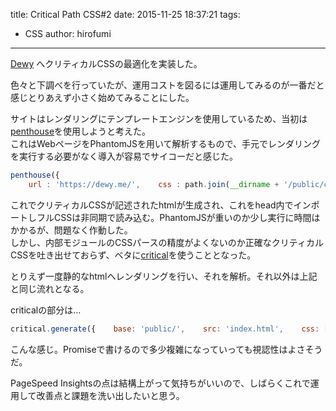 title: Critical Path CSS#2
date: 2015-11-25 18:37:21
tags:
- CSS
author: hirofumi

---
[Dewy](https://dewy.me/) へクリティカルCSSの最適化を実装した。

色々と下調べを行っていたが、運用コストを図るには運用してみるのが一番だと感じとりあえず小さく始めてみることにした。

サイトはレンダリングにテンプレートエンジンを使用しているため、当初は[penthouse](https://github.com/pocketjoso/penthouse)を使用しようと考えた。  
これはWebページをPhantomJSを用いて解析するもので、手元でレンダリングを実行する必要がなく導入が容易でサイコーだと感じた。

```javascript
penthouse({
    url : 'https://dewy.me/',    css : path.join(__dirname + '/public/css/main.css'),    width : 320,    height : 480,    timeout: 30000}, (err, criticalCss) => {    if (err) console.error(err);    const clean = new cleanCSS().minify(criticalCss);    fs.writeFile('views/inline/index.html', `<span class="subst">${clean.styles}</span>`);});
```

これでクリティカルCSSが記述されたhtmlが生成され、これをhead内でインポートしフルCSSは非同期で読み込む。PhantomJSが重いのか少し実行に時間はかかるが、問題なく作動した。  
しかし、内部モジュールのCSSパースの精度がよくないのか正確なクリティカルCSSを吐き出せておらず、ベタに[critical](https://github.com/addyosmani/critical)を使うこととなった。

とりえず一度静的なhtmlへレンダリングを行い、それを解析。それ以外は上記と同じ流れとなる。

criticalの部分は…

```javascript
critical.generate({    base: 'public/',    src: 'index.html',    css: ['public/css/normalize.css', 'public/css/evil-icons.min.css', 'public/css/main.css'],    width: 320,    height: 480    }).then(output => {    const clean = new cleanCSS().minify(output);    fs.writeFile('views/inline/index.html', `<span class="subst">${clean.styles}</span>`); }).error(err => {    console.error(err)});
```

こんな感じ。Promiseで書けるので多少複雑になっていっても視認性はよさそうだ。

PageSpeed Insightsの点は結構上がって気持ちがいいので、しばらくこれで運用して改善点と課題を洗い出したいと思う。